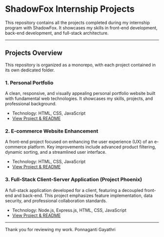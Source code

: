 # ShadowFox Internship Projects

This repository contains all the projects completed during my internship program with ShadowFox. It showcases my skills in front-end development, back-end development, and full-stack architecture.

---

## Projects Overview

This repository is organized as a monorepo, with each project contained in its own dedicated folder.

### 1. Personal Portfolio
A clean, responsive, and visually appealing personal portfolio website built with fundamental web technologies. It showcases my skills, projects, and professional background.
- Technology: HTML, CSS, JavaScript
- [View Project & README](./portfolio/)


### 2. E-commerce Website Enhancement
A front-end project focused on enhancing the user experience (UX) of an e-commerce platform. Key improvements include advanced product filtering, dynamic sorting, and a streamlined user interface.
- Technology: HTML, CSS, JavaScript
- [View Project & README](./e-commerce/)

### 3. Full-Stack Client-Server Application (Project Phoenix)
A full-stack application developed for a client, featuring a decoupled front-end and back-end. This project emphasizes feature implementation, data security, and professional collaboration standards.
- Technology: Node.js, Express.js, HTML, CSS, JavaScript
- [View Project & README](./client-server/)

---

Thank you for reviewing my work.
     Ponnaganti Gayathri
